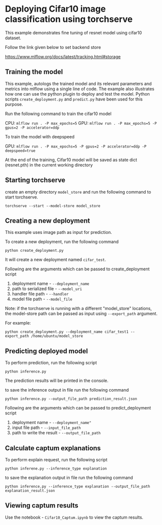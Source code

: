# Deploying Cifar10 image classification using torchserve

This example demonstrates fine tuning of resnet model using cifar10 dataset.

Follow the link given below to set backend store

https://www.mlflow.org/docs/latest/tracking.html#storage

## Training the model

This example, autologs the trained model and its relevant parameters and metrics into mlflow using a single line of code. 
The example also illustrates how one can use the python plugin to deploy and test the model.
Python scripts `create_deployment.py` and `predict.py` have been used for this purpose.

Run the following command to train the cifar10 model

CPU: `mlflow run . -P max_epochs=5`
GPU: `mlflow run . -P max_epochs=5 -P gpus=2 -P accelerator=ddp`

To train the model with deepspeed

GPU: `mlflow run . -P max_epochs=5 -P gpus=2 -P accelerator=ddp -P deepspeed=true`


At the end of the training, Cifar10 model will be saved as state dict (resnet.pth) in the current working directory

## Starting torchserve

create an empty directory `model_store` and run the following command to start torchserve.

`torchserve --start --model-store model_store`

## Creating a new deployment

This example uses image path as input for prediction.

To create a new deployment, run the following command

`python create_deployment.py`

It will create a new deployment named `cifar_test`.

Following are the arguments which can be passed to create_deployment script

1. deployment name - `--deployment_name`
2. path to serialized file - `--model_uri`
3. handler file path - `--handler`
4. model file path - `--model_file`

Note:
if the torchserve is running with a different "model_store" locations, the model-store path 
can be passed as input using `--export_path` argument.

For example:

`python create_deployment.py --deployment_name cifar_test1 --export_path /home/ubuntu/model_store`

## Predicting deployed model

To perform prediction, run the following script

`python inference.py`

The prediction results will be printed in the console. 

to save the inference output in file run the following command

`python inference.py --output_file_path prediction_result.json`

Following are the arguments which can be passed to predict_deployment script

1. deployment name - `--deployment_name"`
2. input file path - `--input_file_path`
3. path to write the result - `--output_file_path`


## Calculate captum explanations

To perform explain request, run the following script

`python inferene.py --inference_type explanation`

to save the explanation output in file run the following command

`python inference.py --inference_type explanation --output_file_path explanation_result.json`


## Viewing captum results

Use the notebook - `Cifar10_Captum.ipynb` to view the captum results.
